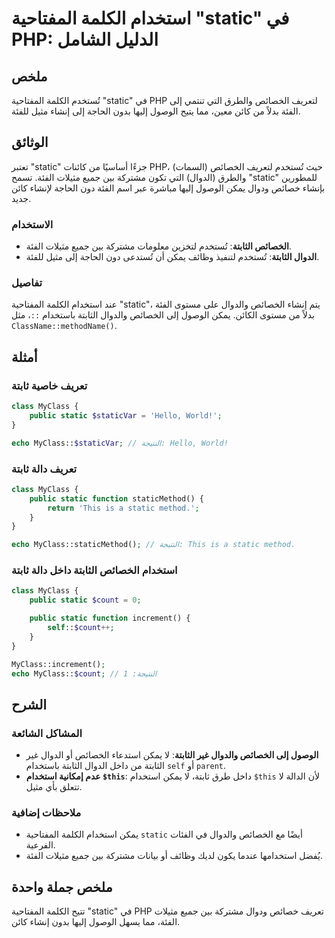 <!--
Meta Description: # استخدام الكلمة المفتاحية "static" في PHP: الدليل الشامل ## ملخص تُستخدم الكلمة المفتاحية "static" في PHP لتعريف الخصائص والطرق التي تنتمي إلى الفئة ...
Meta Keywords: static, الخصائص, php, الفئة, الثابتة
-->

# استخدام الكلمة المفتاحية "static" في PHP: الدليل الشامل

## ملخص
تُستخدم الكلمة المفتاحية "static" في PHP لتعريف الخصائص والطرق التي تنتمي إلى الفئة بدلاً من كائن معين، مما يتيح الوصول إليها بدون الحاجة إلى إنشاء مثيل للفئة.

## الوثائق
تعتبر "static" جزءًا أساسيًا من كائنات PHP، حيث تُستخدم لتعريف الخصائص (السمات) والطرق (الدوال) التي تكون مشتركة بين جميع مثيلات الفئة. تسمح "static" للمطورين بإنشاء خصائص ودوال يمكن الوصول إليها مباشرة عبر اسم الفئة دون الحاجة لإنشاء كائن جديد.

### الاستخدام
- **الخصائص الثابتة**: تُستخدم لتخزين معلومات مشتركة بين جميع مثيلات الفئة.
- **الدوال الثابتة**: تُستخدم لتنفيذ وظائف يمكن أن تُستدعى دون الحاجة إلى مثيل للفئة.

### تفاصيل
عند استخدام الكلمة المفتاحية "static"، يتم إنشاء الخصائص والدوال على مستوى الفئة بدلاً من مستوى الكائن. يمكن الوصول إلى الخصائص والدوال الثابتة باستخدام `::`، مثل `ClassName::methodName()`.

## أمثلة
### تعريف خاصية ثابتة
```php
class MyClass {
    public static $staticVar = 'Hello, World!';
}

echo MyClass::$staticVar; // النتيجة: Hello, World!
```

### تعريف دالة ثابتة
```php
class MyClass {
    public static function staticMethod() {
        return 'This is a static method.';
    }
}

echo MyClass::staticMethod(); // النتيجة: This is a static method.
```

### استخدام الخصائص الثابتة داخل دالة ثابتة
```php
class MyClass {
    public static $count = 0;

    public static function increment() {
        self::$count++;
    }
}

MyClass::increment();
echo MyClass::$count; // النتيجة: 1
```

## الشرح
### المشاكل الشائعة
- **الوصول إلى الخصائص والدوال غير الثابتة**: لا يمكن استدعاء الخصائص أو الدوال غير الثابتة من داخل الدوال الثابتة باستخدام `self` أو `parent`.
- **عدم إمكانية استخدام `$this`**: داخل طرق ثابتة، لا يمكن استخدام `$this` لأن الدالة لا تتعلق بأي مثيل.

### ملاحظات إضافية
- يمكن استخدام الكلمة المفتاحية `static` أيضًا مع الخصائص والدوال في الفئات الفرعية.
- يُفضل استخدامها عندما يكون لديك وظائف أو بيانات مشتركة بين جميع مثيلات الفئة.

## ملخص جملة واحدة
تتيح الكلمة المفتاحية "static" في PHP تعريف خصائص ودوال مشتركة بين جميع مثيلات الفئة، مما يسهل الوصول إليها بدون إنشاء كائن.